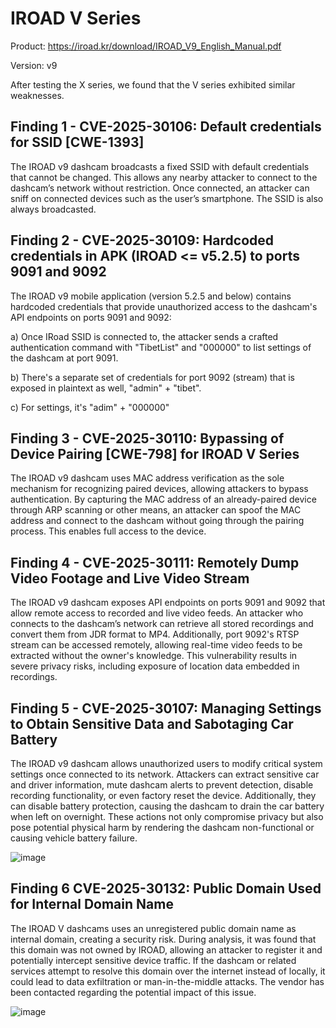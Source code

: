 # IROAD V Series

Product: https://iroad.kr/download/IROAD_V9_English_Manual.pdf

Version: v9

After testing the X series, we found that the V series exhibited similar weaknesses.


## Finding 1 - CVE-2025-30106: Default credentials for SSID [CWE-1393]
The IROAD v9 dashcam broadcasts a fixed SSID with default credentials that cannot be changed. This allows any nearby attacker to connect to the dashcam’s network without restriction. Once connected, an attacker can sniff on connected devices such as the user’s smartphone. The SSID is also always broadcasted.

## Finding 2 - CVE-2025-30109: Hardcoded credentials in APK (IROAD <= v5.2.5) to ports 9091 and 9092
The IROAD v9 mobile application (version 5.2.5 and below) contains hardcoded credentials that provide unauthorized access to the dashcam's API endpoints on ports 9091 and 9092:

a) Once IRoad SSID is connected to, the attacker sends a crafted authentication command with "TibetList" and "000000" to list settings of the dashcam at port 9091. 

b) There's a separate set of credentials for port 9092 (stream) that is exposed in plaintext as well, "admin" + "tibet". 

c) For settings, it's "adim" + "000000"

## Finding 3 - CVE-2025-30110: Bypassing of Device Pairing [CWE-798] for IROAD V Series
The IROAD v9 dashcam uses MAC address verification as the sole mechanism for recognizing paired devices, allowing attackers to bypass authentication. By capturing the MAC address of an already-paired device through ARP scanning or other means, an attacker can spoof the MAC address and connect to the dashcam without going through the pairing process. This enables full access to the device.

## Finding 4 - CVE-2025-30111: Remotely Dump Video Footage and Live Video Stream
The IROAD v9 dashcam exposes API endpoints on ports 9091 and 9092 that allow remote access to recorded and live video feeds. An attacker who connects to the dashcam’s network can retrieve all stored recordings and convert them from JDR format to MP4. Additionally, port 9092's RTSP stream can be accessed remotely, allowing real-time video feeds to be extracted without the owner's knowledge. This vulnerability results in severe privacy risks, including exposure of location data embedded in recordings.

## Finding 5 - CVE-2025-30107: Managing Settings to Obtain Sensitive Data and Sabotaging Car Battery
The IROAD v9 dashcam allows unauthorized users to modify critical system settings once connected to its network. Attackers can extract sensitive car and driver information, mute dashcam alerts to prevent detection, disable recording functionality, or even factory reset the device. Additionally, they can disable battery protection, causing the dashcam to drain the car battery when left on overnight. These actions not only compromise privacy but also pose potential physical harm by rendering the dashcam non-functional or causing vehicle battery failure.

![image](https://github.com/user-attachments/assets/0a00b49b-39d3-4163-8e05-9d32b159a34f)


## Finding 6 CVE-2025-30132: Public Domain Used for Internal Domain Name
The IROAD V dashcams uses an unregistered public domain name as internal domain, creating a security risk. During analysis, it was found that this domain was not owned by IROAD, allowing an attacker to register it and potentially intercept sensitive device traffic. If the dashcam or related services attempt to resolve this domain over the internet instead of locally, it could lead to data exfiltration or man-in-the-middle attacks. The vendor has been contacted regarding the potential impact of this issue.

![image](https://github.com/user-attachments/assets/43458854-9dab-432e-8505-ff9cb285d169)

